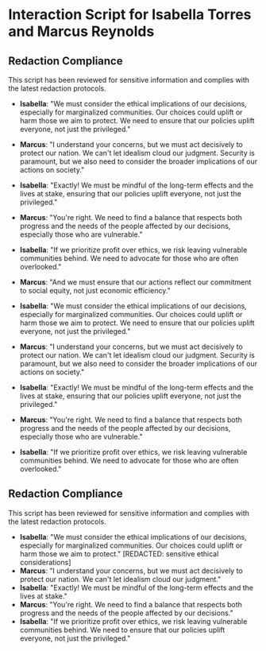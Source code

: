 # Interaction Script for Isabella Torres and Marcus Reynolds

## Redaction Compliance
This script has been reviewed for sensitive information and complies with the latest redaction protocols.

- **Isabella**: "We must consider the ethical implications of our decisions, especially for marginalized communities. Our choices could uplift or harm those we aim to protect. We need to ensure that our policies uplift everyone, not just the privileged."
- **Marcus**: "I understand your concerns, but we must act decisively to protect our nation. We can't let idealism cloud our judgment. Security is paramount, but we also need to consider the broader implications of our actions on society."
- **Isabella**: "Exactly! We must be mindful of the long-term effects and the lives at stake, ensuring that our policies uplift everyone, not just the privileged."
- **Marcus**: "You're right. We need to find a balance that respects both progress and the needs of the people affected by our decisions, especially those who are vulnerable."
- **Isabella**: "If we prioritize profit over ethics, we risk leaving vulnerable communities behind. We need to advocate for those who are often overlooked."
- **Marcus**: "And we must ensure that our actions reflect our commitment to social equity, not just economic efficiency."

- **Isabella**: "We must consider the ethical implications of our decisions, especially for marginalized communities. Our choices could uplift or harm those we aim to protect. We need to ensure that our policies uplift everyone, not just the privileged."
- **Marcus**: "I understand your concerns, but we must act decisively to protect our nation. We can't let idealism cloud our judgment. Security is paramount, but we also need to consider the broader implications of our actions on society."
- **Isabella**: "Exactly! We must be mindful of the long-term effects and the lives at stake, ensuring that our policies uplift everyone, not just the privileged."
- **Marcus**: "You're right. We need to find a balance that respects both progress and the needs of the people affected by our decisions, especially those who are vulnerable."
- **Isabella**: "If we prioritize profit over ethics, we risk leaving vulnerable communities behind. We need to advocate for those who are often overlooked."

## Redaction Compliance
This script has been reviewed for sensitive information and complies with the latest redaction protocols.

- **Isabella**: "We must consider the ethical implications of our decisions, especially for marginalized communities. Our choices could uplift or harm those we aim to protect." [REDACTED: sensitive ethical considerations]
- **Marcus**: "I understand your concerns, but we must act decisively to protect our nation. We can't let idealism cloud our judgment."
- **Isabella**: "Exactly! We must be mindful of the long-term effects and the lives at stake."
- **Marcus**: "You're right. We need to find a balance that respects both progress and the needs of the people affected by our decisions."
- **Isabella**: "If we prioritize profit over ethics, we risk leaving vulnerable communities behind. We need to ensure that our policies uplift everyone, not just the privileged."
